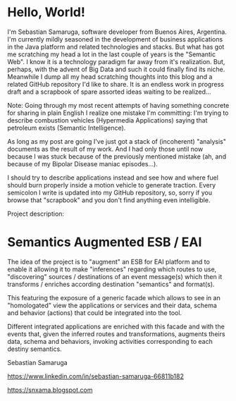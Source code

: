 # Hello, World!

I'm Sebastian Samaruga, software developer from Buenos Aires, Argentina. I'm currently mildly seasoned in the development of business applications in the Java platform and related technologies and stacks.
But what has got me scratching my head a lot in the last couple of years is the "Semantic Web". I know it is a technology paradigm far away from it's realization. But, perhaps, with the advent of Big Data and such it could finally find its niche.
Meanwhile I dump all my head scratching thoughts into this blog and a related GitHub repository I'd like to share. It is an endless work in progress draft and a scrapbook of spare assorted ideas waiting to be realized...

Note: Going through my most recent attempts of having something concrete for sharing in plain English I realize one mistake I'm committing: I'm trying to describe combustion vehicles (Hypermedia Applications) saying that petroleum exists (Semantic Intelligence).

As long as my post are going I've just got a stack of (incoherent) "analysis" documents as the result of my work. And I had only those until now because I was stuck because of the previously mentioned mistake (ah, and because of my Bipolar Disease maniac episodes...).

I should try to describe applications instead and see how and where fuel should burn properly inside a motion vehicle to generate traction. Every semicolon I write is updated into my GitHub repository, so, sorry if you browse that "scrapbook" and you don't find anything even intelligible.

Project description:

# Semantics Augmented ESB / EAI

The idea of the project is to "augment" an ESB for EAI platform and to enable it allowing it to make "inferences" regarding which routes to use, "discovering" sources / destinations of an event message(s) which then it transforms / enriches according destination "semantics" and format(s).

This featuring the exposure of a generic facade which allows to see in an "homologated" view the applications or services and their data, schema and behavior (actions) that could be integrated into the tool.

Different integrated applications are enriched with this facade and with the events that, given the inferred routes and transformations, augments theirs data, schema and behaviors, invoking activities corresponding to each destiny semantics.


Sebastian Samaruga

https://www.linkedin.com/in/sebastian-samaruga-66811b182

https://snxama.blogspot.com
